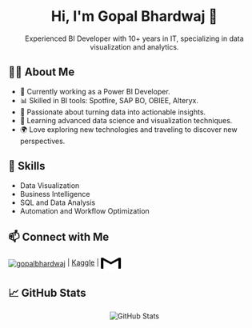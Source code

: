 <!-- README.md -->
<h1 align="center">Hi, I'm Gopal Bhardwaj 👋</h1>

<p align="center">
  Experienced BI Developer with 10+ years in IT, specializing in data visualization and analytics.
</p>

<h2>👨‍💻 About Me</h2>
<ul>
  <li>💼 Currently working as a Power BI Developer.</li>
  <li>📊 Skilled in BI tools: Spotfire, SAP BO, OBIEE, Alteryx.</li>
  <li>🎯 Passionate about turning data into actionable insights.</li>
  <li>🌱 Learning advanced data science and visualization techniques.</li>
  <li>🌍 Love exploring new technologies and traveling to discover new perspectives.</li>
</ul>

<h2>🚀 Skills</h2>
<ul>
  <li>Data Visualization</li>
  <li>Business Intelligence</li>
  <li>SQL and Data Analysis</li>
  <li>Automation and Workflow Optimization</li>
</ul>

<h2>📫 Connect with Me</h2>
<p>
  <a href="https://www.linkedin.com/in/gopal-bhardwaj/" target="_blank"><img align="center" src="https://cdn.jsdelivr.net/npm/simple-icons@3.0.1/icons/linkedin.svg" alt="gopalbhardwaj" height="30" width="40" /></a> | 
  <a href="https://www.kaggle.com/gopalbhardwaj" target="_blank">Kaggle</a> | 
  <a href="mailto:gopalbhardwaj007@gmail.com"><img align="center" src="https://github.com/gopalbhardwaj/gopalbhardwaj/blob/main/assets/icons/gmail.svg" alt="gopalbhardwaj" height="30" width="40" /></a>
</p>

<h2>📈 GitHub Stats</h2>
<p align="center"> <img src="https://github-readme-stats.vercel.app/api?username=your-github-username&show_icons=true&theme=radical" alt="GitHub Stats" /></p>
